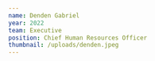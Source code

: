 ```yaml
---
name: Denden Gabriel
year: 2022
team: Executive
position: Chief Human Resources Officer
thumbnail: /uploads/denden.jpeg
---
```

